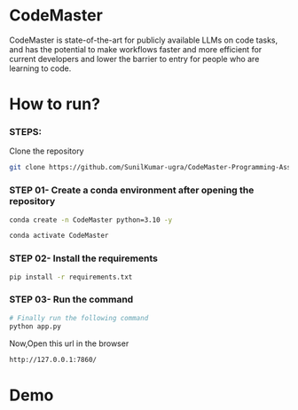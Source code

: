 # CodeMaster
CodeMaster is state-of-the-art for publicly available LLMs on code tasks, and has the potential to make workflows faster and more efficient for current developers and lower the barrier to entry for people who are learning to code.

# How to run?
### STEPS:

Clone the repository

```bash
git clone https://github.com/SunilKumar-ugra/CodeMaster-Programming-Assistant.git
```
### STEP 01- Create a conda environment after opening the repository

```bash
conda create -n CodeMaster python=3.10 -y
```

```bash
conda activate CodeMaster
```


### STEP 02- Install the requirements
```bash
pip install -r requirements.txt
```

### STEP 03- Run the command    
```bash 
# Finally run the following command
python app.py
```

Now,Open this url in the browser
```bash
http://127.0.0.1:7860/ 
```

# Demo

